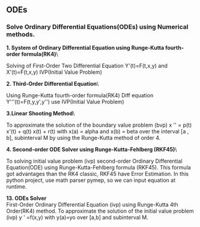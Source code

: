 ## ODEs
### Solve Ordinary Differential Equations(ODEs) using Numerical methods.

**1. System of Ordinary Differential Equation using Runge-Kutta fourth-order formula(RK4)**\

Solving of First-Order Two Differential Equation Y'(t)=F(t,x,y) and X'(t)=F(t,x,y) IVP(Initial Value Problem)

**2. Third-Order Differential Equation**\

Using Runge-Kutta fourth-order formula(RK4)
Diff equation Y'''(t)=F(t,y,y',y'') use IVP(Initial Value Problem)

**3.Linear Shooting Method**\

To approximate the solution of the boundary value problem (bvp) x '' = p(t) x'(t) + q(t) x(t) + r(t) with x(a) = alpha and x(b) = beta over the interval [a , b], subinterval M by using the Runge-Kutta method of order 4.

**4. Second-order ODE Solver using Runge-Kutta-Fehlberg (RKF45)**\

To solving initial value problem (ivp) second-order Ordinary Differential Equation(ODE) using Runge-Kutta-Fehlberg formula (RKF45). This formula got advantages than the RK4 classic, RKF45 have Error Estimation. In this python project, use math parser pymep, so we can input equation at runtime.

**13. ODEs Solver**\
First-Order Ordinary Differential Equation (ivp) using Runge-Kutta 4th Order(RK4) method.
To approximate the solution of the initial value problem (ivp) y ' =f(x,y) with y(a)=yo over [a,b] and subinterval M.
